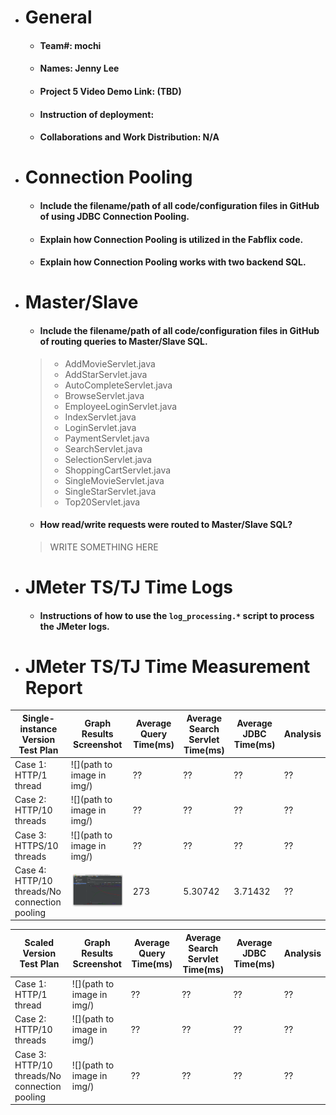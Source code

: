- # General
  - #### Team#: mochi

  - #### Names: Jenny Lee

  - #### Project 5 Video Demo Link: (TBD)

  - #### Instruction of deployment:

  - #### Collaborations and Work Distribution: N/A


- # Connection Pooling
  - #### Include the filename/path of all code/configuration files in GitHub of using JDBC Connection Pooling.

  - #### Explain how Connection Pooling is utilized in the Fabflix code.

  - #### Explain how Connection Pooling works with two backend SQL.


- # Master/Slave
  - #### Include the filename/path of all code/configuration files in GitHub of routing queries to Master/Slave SQL.
  > - AddMovieServlet.java 
  > - AddStarServlet.java 
  > - AutoCompleteServlet.java 
  > - BrowseServlet.java 
  > - EmployeeLoginServlet.java 
  > - IndexServlet.java 
  > - LoginServlet.java 
  > - PaymentServlet.java 
  > - SearchServlet.java 
  > - SelectionServlet.java 
  > - ShoppingCartServlet.java 
  > - SingleMovieServlet.java 
  > - SingleStarServlet.java 
  > - Top20Servlet.java

  - #### How read/write requests were routed to Master/Slave SQL?
  > WRITE SOMETHING HERE

- # JMeter TS/TJ Time Logs
  - #### Instructions of how to use the `log_processing.*` script to process the JMeter logs.


- # JMeter TS/TJ Time Measurement Report

| **Single-instance Version Test Plan**          | **Graph Results Screenshot**            | **Average Query Time(ms)** | **Average Search Servlet Time(ms)** | **Average JDBC Time(ms)** | **Analysis** |
|------------------------------------------------|-----------------------------------------|----------------------------|-------------------------------------|-------------------------|--------------|
| Case 1: HTTP/1 thread                          | ![](path to image in img/)              | ??                         | ??                                  | ??                      | ??           |
| Case 2: HTTP/10 threads                        | ![](path to image in img/)              | ??                         | ??                                  | ??                      | ??           |
| Case 3: HTTPS/10 threads                       | ![](path to image in img/)              | ??                         | ??                                  | ??                      | ??           |
| Case 4: HTTP/10 threads/No connection pooling  | ![](logs/imgs/single_http_10threads_ncp.png) | 273                        | 5.30742                                  | 3.71432                        | ??           |

| **Scaled Version Test Plan**                   | **Graph Results Screenshot** | **Average Query Time(ms)** | **Average Search Servlet Time(ms)** | **Average JDBC Time(ms)** | **Analysis** |
|------------------------------------------------|------------------------------|----------------------------|-------------------------------------|---------------------------|--------------|
| Case 1: HTTP/1 thread                          | ![](path to image in img/)   | ??                         | ??                                  | ??                        | ??           |
| Case 2: HTTP/10 threads                        | ![](path to image in img/)   | ??                         | ??                                  | ??                        | ??           |
| Case 3: HTTP/10 threads/No connection pooling  | ![](path to image in img/)   | ??                         | ??                                  | ??                        | ??           |